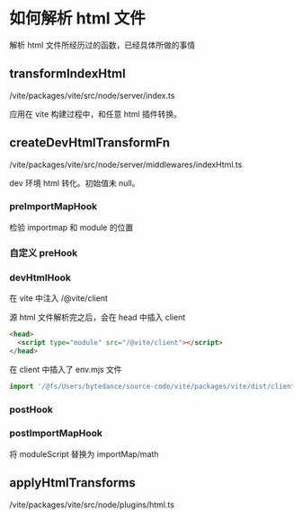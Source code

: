 # 如何解析 html 文件

解析 html 文件所经历过的函数，已经具体所做的事情

## transformIndexHtml

/vite/packages/vite/src/node/server/index.ts

应用在 vite 构建过程中，和任意 html 插件转换。

## createDevHtmlTransformFn

/vite/packages/vite/src/node/server/middlewares/indexHtml.ts

dev 环境 html 转化。初始值未 null。

### preImportMapHook

检验 importmap 和 module 的位置

### 自定义 preHook

### devHtmlHook

在 vite 中注入 /@vite/client

源 html 文件解析完之后，会在 head 中插入 client

```html
<head>
  <script type="module" src="/@vite/client"></script>
</head>
```

在 client 中插入了 env.mjs 文件

```js
import '/@fs/Users/bytedance/source-code/vite/packages/vite/dist/client/env.mjs'
```

### postHook

### postImportMapHook

将 moduleScript 替换为 importMap/math

## applyHtmlTransforms

/vite/packages/vite/src/node/plugins/html.ts
